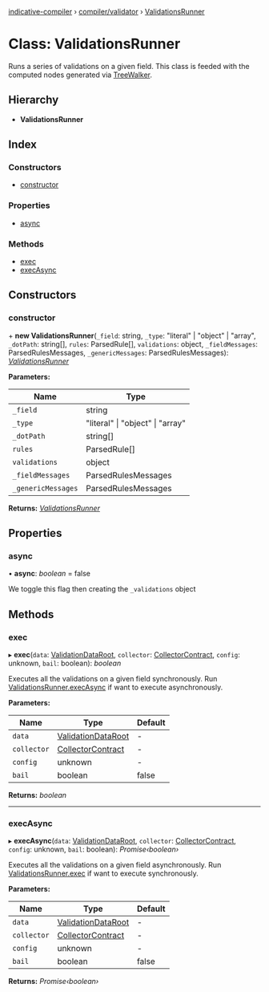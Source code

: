 [indicative-compiler](../README.md) › [compiler/validator](../modules/compiler_validator.md) › [ValidationsRunner](compiler_validator.validationsrunner.md)

# Class: ValidationsRunner

Runs a series of validations on a given field. This class is feeded with the
computed nodes generated via [TreeWalker](compiler_main.treewalker.md).

## Hierarchy

* **ValidationsRunner**

## Index

### Constructors

* [constructor](compiler_validator.validationsrunner.md#constructor)

### Properties

* [async](compiler_validator.validationsrunner.md#async)

### Methods

* [exec](compiler_validator.validationsrunner.md#exec)
* [execAsync](compiler_validator.validationsrunner.md#execasync)

## Constructors

###  constructor

\+ **new ValidationsRunner**(`_field`: string, `_type`: "literal" | "object" | "array", `_dotPath`: string[], `rules`: ParsedRule[], `validations`: object, `_fieldMessages`: ParsedRulesMessages, `_genericMessages`: ParsedRulesMessages): *[ValidationsRunner](compiler_validator.validationsrunner.md)*

**Parameters:**

Name | Type |
------ | ------ |
`_field` | string |
`_type` | "literal" &#124; "object" &#124; "array" |
`_dotPath` | string[] |
`rules` | ParsedRule[] |
`validations` | object |
`_fieldMessages` | ParsedRulesMessages |
`_genericMessages` | ParsedRulesMessages |

**Returns:** *[ValidationsRunner](compiler_validator.validationsrunner.md)*

## Properties

###  async

• **async**: *boolean* = false

We toggle this flag then creating the `_validations` object

## Methods

###  exec

▸ **exec**(`data`: [ValidationDataRoot](../modules/compiler_main.md#validationdataroot), `collector`: [CollectorContract](../interfaces/compiler_main.collectorcontract.md), `config`: unknown, `bail`: boolean): *boolean*

Executes all the validations on a given field synchronously. Run
[ValidationsRunner.execAsync](compiler_validator.validationsrunner.md#execasync) if want to execute asynchronously.

**Parameters:**

Name | Type | Default |
------ | ------ | ------ |
`data` | [ValidationDataRoot](../modules/compiler_main.md#validationdataroot) | - |
`collector` | [CollectorContract](../interfaces/compiler_main.collectorcontract.md) | - |
`config` | unknown | - |
`bail` | boolean | false |

**Returns:** *boolean*

___

###  execAsync

▸ **execAsync**(`data`: [ValidationDataRoot](../modules/compiler_main.md#validationdataroot), `collector`: [CollectorContract](../interfaces/compiler_main.collectorcontract.md), `config`: unknown, `bail`: boolean): *Promise‹boolean›*

Executes all the validations on a given field asynchronously. Run
[ValidationsRunner.exec](compiler_validator.validationsrunner.md#exec) if want to execute synchronously.

**Parameters:**

Name | Type | Default |
------ | ------ | ------ |
`data` | [ValidationDataRoot](../modules/compiler_main.md#validationdataroot) | - |
`collector` | [CollectorContract](../interfaces/compiler_main.collectorcontract.md) | - |
`config` | unknown | - |
`bail` | boolean | false |

**Returns:** *Promise‹boolean›*
